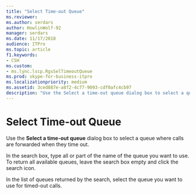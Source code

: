 ```yaml
---
title: "Select Time-out Queue"
ms.reviewer: 
ms.author: serdars
author: HowlinWolf-92
manager: serdars
ms.date: 11/17/2018
audience: ITPro
ms.topic: article
f1.keywords:
- CSH
ms.custom:
- ms.lync.lscp.RgsSelTimeoutQueue
ms.prod: skype-for-business-itpro
ms.localizationpriority: medium
ms.assetid: 3ced887e-a8f2-4c77-9093-cdf0afc4cb97
description: "Use the Select a time-out queue dialog box to select a queue where calls are forwarded when they time out."
---
```


# Select Time-out Queue
 
Use the **Select a time-out queue** dialog box to select a queue where calls are forwarded when they time out.
  
In the search box, type all or part of the name of the queue you want to use. To return all available queues, leave the search box empty and click the search icon.
  
In the list of queues returned by the search, select the queue you want to use for timed-out calls.
  

